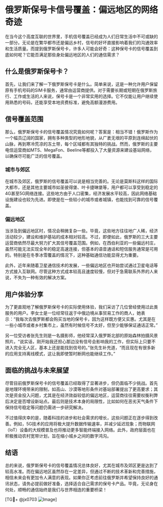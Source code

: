 # 俄罗斯保号卡信号覆盖：偏远地区的网络奇迹

在当今这个高度互联的世界里，手机信号覆盖已经成为人们日常生活中不可或缺的一部分。无论是在繁华都市还是偏远乡村，信号的好坏直接影响着我们的沟通效率和生活质量。而提到俄罗斯保号卡，许多人可能会好奇：这种保号卡的信号覆盖到底如何呢？它能否满足那些身处偏远地区的人们的通信需求？

## 什么是俄罗斯保号卡？

首先，让我们来了解一下俄罗斯保号卡是什么。简单来说，这是一种允许用户保留原有手机号码的SIM卡服务，通常由运营商提供。对于需要长期或短期在俄罗斯旅行、工作或生活的人来说，保号卡是一个非常实用的选择。它不仅能让用户继续使用熟悉的号码，还能享受本地资费标准，避免高额漫游费用。

## 信号覆盖范围

那么，俄罗斯保号卡的信号覆盖情况究竟如何呢？答案是：相当不错！俄罗斯作为一个幅员辽阔的国家，拥有多种类型的地形地貌，从广袤无垠的平原到连绵起伏的山脉，再到寒冷荒凉的冻土带，每个区域都有其独特的挑战。然而，俄罗斯的主要电信运营商如MTS、MegaFon、Beeline等都投入了大量资源来建设基站网络，以确保尽可能广泛的信号覆盖。

### 城市与郊区

在城市及郊区，俄罗斯的信号覆盖可以说是相当完善的。无论是莫斯科这样的国际大都市，还是其他主要城市如圣彼得堡、叶卡捷琳堡等，用户都可以享受到稳定的4G甚至5G网络连接。这些地方由于人口密集，经济发展水平较高，因此网络基础设施建设也较为先进。即使是在一些较小的城市或者城镇，也能找到可靠的信号覆盖。

### 偏远地区

当涉及到偏远地区时，情况会稍微复杂一些。毕竟，这些地方往往地广人稀，经济活动较少，建设和维护基站的成本相对较高。不过，即便如此，俄罗斯的三大主要运营商依然尽最大努力扩大其信号覆盖范围。例如，在西伯利亚的一些偏远村庄，虽然可能无法实现全年的稳定高速连接，但基本的语音通话和短信服务通常是可用的。特别是在冬季冰雪覆盖的情况下，这种基础通信功能显得尤为重要。

此外，近年来随着卫星通信技术的发展，一些偏远地区也开始尝试通过卫星电话等方式接入互联网。尽管这种方式成本较高且速度较慢，但对于急需联系外界的人来说，不失为一种有效的解决方案。

## 用户体验分享

为了更直观地了解俄罗斯保号卡的实际使用体验，我们采访了几位曾经使用过此类服务的用户。李女士是一位经常往返于中俄边境从事贸易工作的商人，她表示：“我每次去俄罗斯都会购买当地的保号卡，因为这样既方便又实惠。尤其是在一些小城市或者乡村集市上，虽然有时候信号不太好，但至少能够保证通话正常。”

另一位受访者张先生则是一名摄影师，他经常深入俄罗斯北部的原始森林拍摄风景照片。“说实话，刚开始我还担心那边没有信号会影响我的工作，但实际上只要不进入完全无人区，基本上还是能找到信号的。”张先生补充道，“而且现在有很多新的应用支持离线模式，这让我即使暂时断网也能继续工作。”

## 面临的挑战与未来展望

尽管目前俄罗斯保号卡的信号覆盖已经取得了显著进步，但仍面临不少挑战。首先是地理环境带来的限制，如高山、沙漠等地形条件对基站部署提出了更高要求；其次是资金投入问题，尤其是在经济效益较低的偏远地区，运营商往往需要权衡利弊后决定是否增设新站点。最后则是技术本身的局限性，比如如何在恶劣天气条件下保持信号稳定等问题仍需进一步研究解决。

不过值得庆幸的是，随着科技的进步和社会需求的增长，这些问题正在逐步得到改善。例如，5G技术的应用将极大提升数据传输速率，并减少延迟现象；而物联网（IoT）设备的大规模普及也将推动更多智能终端接入网络。此外，政府层面也在积极推动农村宽带计划，旨在缩小城乡之间的数字鸿沟。

## 结语

总的来说，俄罗斯保号卡的信号覆盖情况总体良好，尤其在城市及郊区更是达到了较高水准。而在偏远地区虽然存在一定差异，但通过不断的技术革新和完善措施，相信未来会有更加令人满意的表现。如果你正考虑前往俄罗斯并希望保持良好的通讯状态，请务必提前做好准备，选择适合自己需求的保号卡产品。毕竟，无论身在何处，顺畅的通信始终是我们与世界相连的重要桥梁！

[TG💪+ @jx0703 ![Image](https://github.com/user-attachments/assets/dbca1d08-cadb-493c-b0ec-ad6f7a83f270)]